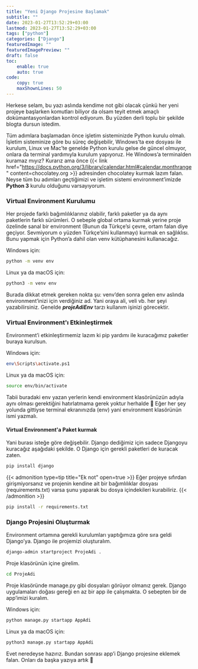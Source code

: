 ```yaml
---
title: "Yeni Django Projesine Başlamak"
subtitle: ""
date: 2023-01-27T13:52:29+03:00
lastmod: 2023-01-27T13:52:29+03:00
tags: ["python"]
categories: ["Django"]
featuredImage: ""
featuredImagePreview: ""
draft: false
toc:
    enable: true
    auto: true
code:
    copy: true
    maxShownLines: 50
---
```


Herkese selam, bu yazı aslında kendime not gibi olacak çünkü her yeni projeye başlarken komutları biliyor da
olsam teyit etmek amaçlı dokümantasyonlardan kontrol ediyorum. Bu yüzden derli toplu bir şekilde blogta dursun istedim.
<!--more-->
Tüm adımlara başlamadan önce işletim sisteminizde Python kurulu olmalı. İşletim sisteminize göre bu süreç değişebilir,
Windows’ta exe dosyası ile kurulum, Linux ve Mac’te genelde Python kurulu gelse de güncel olmuyor, onlara da terminal
yardımıyla kurulum yapıyoruz. He Windows’a terminalden kuramaz mıyız? Kurarız ama önce
{{< link href="https://docs.python.org/3/library/calendar.html#calendar.monthrange" content=chocolatey.org >}} adresinden chocolatey kurmak lazım falan.
Neyse tüm bu adımları geçtiğimizi ve işletim sistemi environment’imizde **Python 3** kurulu olduğunu varsayıyorum.

### Virtual Environment Kurulumu
Her projede farklı bağımlılıklarınız olabilir, farklı paketler ya da aynı paketlerin farklı sürümleri.
O sebeple global ortama kurmak yerine proje özelinde sanal bir environment (Bunun da Türkçe’si çevre, ortam falan diye geçiyor.
Sevmiyorum o yüzden Türkçe’sini kullanmayı) kurmak en sağlıklısı. Bunu yapmak için Python’a dahil olan venv kütüphanesini kullanacağız.

Windows için:

```bash
python -m venv env
```
Linux ya da macOS için:

```bash
python3 -m venv env
```

Burada dikkat etmek gereken nokta şu: venv’den sonra gelen env aslında environment’inizi için verdiğiniz ad.
Yani oraya ali, veli vb. her şeyi yazabilirsiniz. Genelde ***projeAdiEnv*** tarzı kullanım işinizi görecektir.

### Virtual Environment'ı Etkinleştirmek
Environment’i etkinleştirmemiz lazım ki pip yardımı ile kuracağımız paketler buraya kurulsun.

Windows için:

```bash
env\Scripts\activate.ps1
```

Linux ya da macOS için:

```bash
source env/bin/activate
```

Tabii buradaki env yazan yerlerin kendi environment klasörünüzün adıyla aynı olması gerektiğini hatırlatmama gerek yoktur herhalde 🙂
Eğer her şey yolunda gittiyse terminal ekranınızda (env) yani environment klasörünün ismi yazmalı.

#### Virtual Environment'a Paket kurmak

Yani burası isteğe göre değişebilir. Django dediğimiz için sadece Djangoyu kuracağız aşağıdaki şekilde. O Django için gerekli paketleri de kuracak zaten.

```bash
pip install django
```

{{< admonition type=tip title="Ek not" open=true >}}
Eğer projeye sıfırdan girişmiyorsanız ve projenin kendine ait bir bağımlılıklar dosyası (requirements.txt) varsa şunu yaparak bu dosya içindekileri kurabiliriz.
{{< /admonition >}}

```bash
pip install -r requirements.txt
```

### Django Projesini Oluşturmak
Environment ortamına gerekli kurulumları yaptığımıza göre sıra geldi Django’ya. Django ile projemizi oluşturalım.

```bash
django-admin startproject ProjeAdi .
```
Proje klasörünün içine girelim.

```bash
cd ProjeAdi
```

Proje klasöründe manage.py gibi dosyaları görüyor olmanız gerek. Django uygulamaları doğası gereği en az bir app ile çalışmakta. O sebepten bir de app’imizi kuralım.

Windows için:

```bash
python manage.py startapp AppAdi
```

Linux ya da macOS için:

```bash
python3 manage.py startapp AppAdi
```

Evet neredeyse hazırız. Bundan sonrası app’i Django projesine eklemek falan. Onları da başka yazıya artık 🙂

